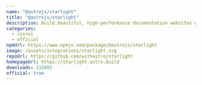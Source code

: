 ```yaml
---
name: "@astrojs/starlight"
title: "@astrojs/starlight"
description: Build beautiful, high-performance documentation websites with Astro
categories:
  - css+ui
  - official
npmUrl: https://www.npmjs.com/package/@astrojs/starlight
image: /assets/integrations/starlight.svg
repoUrl: https://github.com/withastro/starlight
homepageUrl: https://starlight.astro.build
downloads: 132603
official: true
---
```

